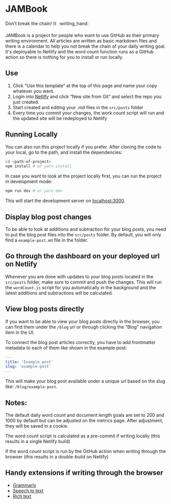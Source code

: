 # JAMBook

Don't break the chain! :chains:  :writing\_hand: 

JAMBook is a project for people who want to use GitHub as their primary writing environment. All articles are written as basic markdown files and there is a calendar to help you not break the chain of your daily writing goal. It's deployable to Netlify and the word count function runs as a GitHub action so there is nothing for you to install or run locally.

## Use

1.  Click “Use this template” at the top of this page and name your copy whatever you want.
2.  Login into [Netlify](https://www.netlify.com/) and click “New site from Git” and select the repo you just created.
3.  Start created and editing your .md files in the `src/posts` folder
4.  Every time you commit your changes, the work count script will run and the updated site will be redeployed to Netlify

## Running Locally

You can also run this project locally if you prefer. After cloning the code to your local, go to the path, and install the dependencies:

```bash
cd <path-of-project>
npm install # or yarn install
```

In case you want to look at the project locally first, you can run the project in development mode:

```bash
npm run dev # or yarn dev
```

This will start the development server on [localhost:3000](http://localhost:3000).

## Display blog post changes

To be able to look at additions and subtraction for your blog posts, you need to put the blog post files into the `src/posts` folder. By default, you will only find a `example-post.md` file in the folder.

## Go through the dashboard on your deployed url on Netlify

Whenever you are done with updates to your blog posts located in the `src/posts` folder, make sure to commit and push the changes. This will run the `wordCount.js` script for you automatically in the background and the latest additions and subtractions will be calculated.

## View blog posts directly

If you want to be able to view your blog posts directly in the browser, you can find them under the `/blog` url or through clicking the "Blog" navigation item in the UI.

To connect the blog post articles correctly, you have to add frontmatter metadata to each of them like shown in the example post:

```yaml
---
title: 'Example post'
slug: 'example-post'
---
```

This will make your blog post available under a unique url based on the slug like: `/blog/example-post`.

## Notes:

The default daily word count and document length goals are set to 200 and 1000 by default but can be adjusted on the metrics page. After adjustment, they will be saved in a cookie. 

The word count script is calculated as a pre-commit if writing locally (this results in a single Netlify build)

If the word count script is run by the GitHub action when writing through the browser (this results in a double-build on Netlify)

## Handy extensions if writing through the browser

*   [Grammarly](https://chrome.google.com/webstore/detail/grammarly-for-chrome/kbfnbcaeplbcioakkpcpgfkobkghlhen?hl=en)
*   [Speech to text](https://chrome.google.com/webstore/detail/voice-in-voice-typing/pjnefijmagpdjfhhkpljicbbpicelgko?hl=en)
*   [Rich text](https://chrome.google.com/webstore/detail/github-writer/diilnnhpcdjhhkjcbdljaonhmhapadap?hl=en-US)
